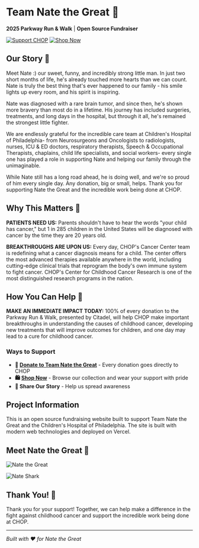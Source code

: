 # Team Nate the Great 🦈

**2025 Parkway Run & Walk** | **Open Source Fundraiser**

[![Support CHOP](https://img.shields.io/badge/Support-CHOP-blue?style=for-the-badge)](https://chop.donordrive.com/teams/15164)
[![Shop Now](https://img.shields.io/badge/Shop-Now-green?style=for-the-badge)](https://shop.gonatego.com)

## Our Story 💙

Meet Nate :) our sweet, funny, and incredibly strong little man. In just two short months of life, he's already touched more hearts than we can count. Nate is truly the best thing that's ever happened to our family - his smile lights up every room, and his spirit is inspiring.

Nate was diagnosed with a rare brain tumor, and since then, he's shown more bravery than most do in a lifetime. His journey has included surgeries, treatments, and long days in the hospital, but through it all, he's remained the strongest little fighter.

We are endlessly grateful for the incredible care team at Children's Hospital of Philadelphia- from Neurosurgeons and Oncologists to radiologists, nurses, ICU & ED doctors, respiratory therapists, Speech & Occupational Therapists, chaplains, child life specialists, and social workers- every single one has played a role in supporting Nate and helping our family through the unimaginable.

While Nate still has a long road ahead, he is doing well, and we're so proud of him every single day. Any donation, big or small, helps. Thank you for supporting Nate the Great and the incredible work being done at CHOP.

## Why This Matters 🎯

**PATIENTS NEED US:** Parents shouldn't have to hear the words "your child has cancer," but 1 in 285 children in the United States will be diagnosed with cancer by the time they are 20 years old.

**BREAKTHROUGHS ARE UPON US:** Every day, CHOP's Cancer Center team is redefining what a cancer diagnosis means for a child. The center offers the most advanced therapies available anywhere in the world, including cutting-edge clinical trials that reprogram the body's own immune system to fight cancer. CHOP's Center for Childhood Cancer Research is one of the most distinguished research programs in the nation.

## How You Can Help 🤝

**MAKE AN IMMEDIATE IMPACT TODAY:** 100% of every donation to the Parkway Run & Walk, presented by Citadel, will help CHOP make important breakthroughs in understanding the causes of childhood cancer, developing new treatments that will improve outcomes for children, and one day may lead to a cure for childhood cancer.

### Ways to Support

- **💝 [Donate to Team Nate the Great](https://chop.donordrive.com/teams/15164)** - Every donation goes directly to CHOP
- **🛍️ [Shop Now](https://shop.gonatego.com)** - Browse our collection and wear your support with pride
- **📢 Share Our Story** - Help us spread awareness

## Project Information

This is an open source fundraising website built to support Team Nate the Great and the Children's Hospital of Philadelphia. The site is built with modern web technologies and deployed on Vercel.

## Meet Nate the Great 🦈

![Nate the Great](public/Nate-image.png)

![Nate Shark](public/IMG_9843.png)

## Thank You! 🙏

Thank you for your support! Together, we can help make a difference in the fight against childhood cancer and support the incredible work being done at CHOP.

---

*Built with ❤️ for Nate the Great*
